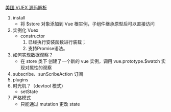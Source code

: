 [美团 VUEX 源码解析](https://tech.meituan.com/2017/04/27/vuex-code-analysis.html)

1. install 
    - 将 $store 对象添加到 Vue 根实例，子组件继承原型后可以直接访问
2. 实例化 Vuex
    - constructor
        1. 已经执行安装函数进行装载；
        2. 支持Promise语法。
3. 如何实现数据观察？
    - 在 store 类下 创建了一个新的 vue 实例，调用 vue.prototype.$watch 实现对属性的观察
4. subscribe、sunScribeAction 订阅
5. plugins
6. 时光机？（devtool 模式）
    - setState
7. 严格模式
    - 只能通过 mutation 更改 state


